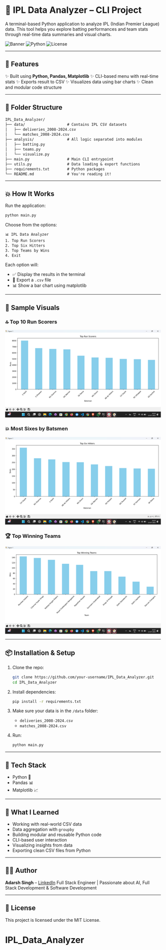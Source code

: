# 🏏 IPL Data Analyzer – CLI Project

A terminal-based Python application to analyze IPL (Indian Premier League) data. This tool helps you explore batting performances and team stats through real-time data summaries and visual charts.

![Banner](https://img.shields.io/badge/Project-IPL%20Analyzer-blue?style=flat-square)
![Python](https://img.shields.io/badge/Python-3.11+-yellow?style=flat-square) 
![License](https://img.shields.io/badge/License-MIT-green?style=flat-square)

---

## 📌 Features

✨ Built using **Python, Pandas, Matplotlib**
✨ CLI-based menu with real-time stats
✨ Exports result to CSV
✨ Visualizes data using bar charts
✨ Clean and modular code structure


---

## 📂 Folder Structure

```
IPL_Data_Analyzer/
├── data/                   # Contains IPL CSV datasets
│   ├── deliveries_2008-2024.csv
│   └── matches_2008-2024.csv
├── analysis/               # All logic separated into modules
│   ├── batting.py
│   ├── teams.py
│   └── visualize.py
├── main.py                 # Main CLI entrypoint
├── utils.py                # Data loading & export functions
├── requirements.txt        # Python packages
└── README.md               # You're reading it!
```

---

## 💥 How It Works

Run the application:

```bash
python main.py
```

Choose from the options:

```
📊 IPL Data Analyzer
1. Top Run Scorers
2. Top Six Hitters
3. Top Teams by Wins
4. Exit
```

Each option will:

* ✅ Display the results in the terminal
* 📁 Export a `.csv` file
* 📊 Show a bar chart using matplotlib

---

## 📸 Sample Visuals

### 🔝 Top 10 Run Scorers

![Top Scorers Graph](screenshots/top_run_scorer.png)

### 💥 Most Sixes by Batsmen

![Most Sixes Graph](screenshots/top_six_hitters.png)

### 🏆 Top Winning Teams

![Top Teams Graph](screenshots/top_winning_teams.png)

---

## 📦 Installation & Setup

1. Clone the repo:

   ```bash
   git clone https://github.com/your-username/IPL_Data_Analyzer.git
   cd IPL_Data_Analyzer
   ```

2. Install dependencies:

   ```bash
   pip install -r requirements.txt
   ```

3. Make sure your data is in the `/data` folder:

   * `deliveries_2008-2024.csv`
   * `matches_2008-2024.csv`

4. Run:

   ```bash
   python main.py
   ```

---

## 🧰 Tech Stack

* Python 🐍
* Pandas 📊
* Matplotlib 📈

---

## 🧠 What I Learned

* Working with real-world CSV data
* Data aggregation with `groupby`
* Building modular and reusable Python code
* CLI-based user interaction
* Visualizing insights from data
* Exporting clean CSV files from Python

---

## 🧑‍💻 Author

**Adarsh Singh** – [LinkedIn](https://www.linkedin.com/in/adarsh-singgh/)
Full Stack Engineer | Passionate about AI, Full Stack Development & Software Development

---

## 📜 License

This project is licensed under the MIT License.
# IPL_Data_Analyzer
